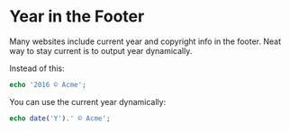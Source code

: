 # Year in the Footer

Many websites include current year and copyright info in the footer. Neat way
to stay current is to output year dynamically.

Instead of this:

```php
echo '2016 © Acme';
```

You can use the current year dynamically:

```php
echo date('Y').' © Acme';
```
